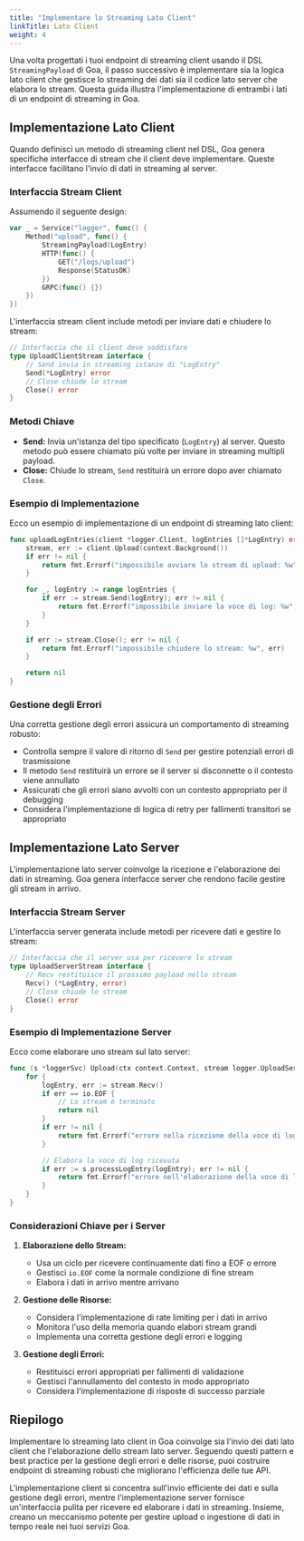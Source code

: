 ```yaml
---
title: "Implementare lo Streaming Lato Client"
linkTitle: Lato Client
weight: 4
---
```


Una volta progettati i tuoi endpoint di streaming client usando il DSL
`StreamingPayload` di Goa, il passo successivo è implementare sia la logica lato client
che gestisce lo streaming dei dati sia il codice lato server che elabora lo
stream. Questa guida illustra l'implementazione di entrambi i lati di un endpoint di streaming
in Goa.

## Implementazione Lato Client

Quando definisci un metodo di streaming client nel DSL, Goa genera specifiche
interfacce di stream che il client deve implementare. Queste interfacce facilitano
l'invio di dati in streaming al server.

### Interfaccia Stream Client

Assumendo il seguente design:

```go
var _ = Service("logger", func() {
    Method("upload", func() {
        StreamingPayload(LogEntry)
        HTTP(func() {
            GET("/logs/upload")
            Response(StatusOK)
        })
        GRPC(func() {})
    })
})
```

L'interfaccia stream client include metodi per inviare dati e chiudere lo stream:

```go
// Interfaccia che il client deve soddisfare
type UploadClientStream interface {
    // Send invia in streaming istanze di "LogEntry"
    Send(*LogEntry) error
    // Close chiude lo stream
    Close() error
}
```

### Metodi Chiave

- **Send:** Invia un'istanza del tipo specificato (`LogEntry`) al server.
  Questo metodo può essere chiamato più volte per inviare in streaming multipli payload.
- **Close:** Chiude lo stream, `Send` restituirà un errore dopo aver chiamato `Close`.

### Esempio di Implementazione

Ecco un esempio di implementazione di un endpoint di streaming lato client:

```go
func uploadLogEntries(client *logger.Client, logEntries []*LogEntry) error {
    stream, err := client.Upload(context.Background())
    if err != nil {
        return fmt.Errorf("impossibile avviare lo stream di upload: %w", err)
    }

    for _, logEntry := range logEntries {
        if err := stream.Send(logEntry); err != nil {
            return fmt.Errorf("impossibile inviare la voce di log: %w", err)
        }
    }

    if err := stream.Close(); err != nil {
        return fmt.Errorf("impossibile chiudere lo stream: %w", err)
    }

    return nil
}
```

### Gestione degli Errori

Una corretta gestione degli errori assicura un comportamento di streaming robusto:

- Controlla sempre il valore di ritorno di `Send` per gestire potenziali errori di trasmissione
- Il metodo `Send` restituirà un errore se il server si disconnette o il contesto viene annullato
- Assicurati che gli errori siano avvolti con un contesto appropriato per il debugging
- Considera l'implementazione di logica di retry per fallimenti transitori se appropriato

## Implementazione Lato Server

L'implementazione lato server coinvolge la ricezione e l'elaborazione dei dati
in streaming. Goa genera interfacce server che rendono facile gestire gli stream
in arrivo.

### Interfaccia Stream Server

L'interfaccia server generata include metodi per ricevere dati e gestire lo stream:

```go
// Interfaccia che il server usa per ricevere lo stream
type UploadServerStream interface {
    // Recv restituisce il prossimo payload nello stream
    Recv() (*LogEntry, error)
    // Close chiude lo stream
    Close() error
}
```

### Esempio di Implementazione Server

Ecco come elaborare uno stream sul lato server:

```go
func (s *loggerSvc) Upload(ctx context.Context, stream logger.UploadServerStream) error {
    for {
        logEntry, err := stream.Recv()
        if err == io.EOF {
            // Lo stream è terminato
            return nil
        }
        if err != nil {
            return fmt.Errorf("errore nella ricezione della voce di log: %w", err)
        }

        // Elabora la voce di log ricevuta
        if err := s.processLogEntry(logEntry); err != nil {
            return fmt.Errorf("errore nell'elaborazione della voce di log: %w", err)
        }
    }
}
```

### Considerazioni Chiave per i Server

1. **Elaborazione dello Stream:**
   - Usa un ciclo per ricevere continuamente dati fino a EOF o errore
   - Gestisci `io.EOF` come la normale condizione di fine stream
   - Elabora i dati in arrivo mentre arrivano

2. **Gestione delle Risorse:**
   - Considera l'implementazione di rate limiting per i dati in arrivo
   - Monitora l'uso della memoria quando elabori stream grandi
   - Implementa una corretta gestione degli errori e logging

3. **Gestione degli Errori:**
   - Restituisci errori appropriati per fallimenti di validazione
   - Gestisci l'annullamento del contesto in modo appropriato
   - Considera l'implementazione di risposte di successo parziale

## Riepilogo

Implementare lo streaming lato client in Goa coinvolge sia l'invio dei dati
lato client che l'elaborazione dello stream lato server. Seguendo questi pattern e
best practice per la gestione degli errori e delle risorse, puoi costruire endpoint
di streaming robusti che migliorano l'efficienza delle tue API.

L'implementazione client si concentra sull'invio efficiente dei dati e sulla gestione
degli errori, mentre l'implementazione server fornisce un'interfaccia pulita per ricevere
ed elaborare i dati in streaming. Insieme, creano un meccanismo potente per
gestire upload o ingestione di dati in tempo reale nei tuoi servizi Goa. 
